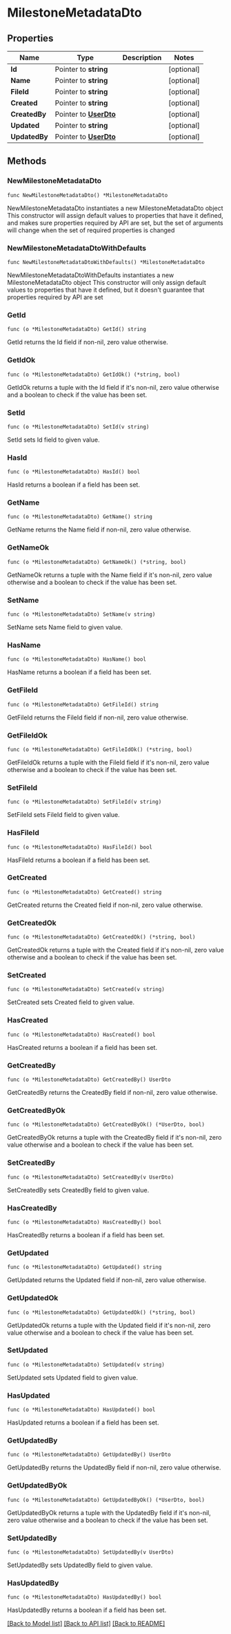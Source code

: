 # MilestoneMetadataDto

## Properties

Name | Type | Description | Notes
------------ | ------------- | ------------- | -------------
**Id** | Pointer to **string** |  | [optional] 
**Name** | Pointer to **string** |  | [optional] 
**FileId** | Pointer to **string** |  | [optional] 
**Created** | Pointer to **string** |  | [optional] 
**CreatedBy** | Pointer to [**UserDto**](UserDto.md) |  | [optional] 
**Updated** | Pointer to **string** |  | [optional] 
**UpdatedBy** | Pointer to [**UserDto**](UserDto.md) |  | [optional] 

## Methods

### NewMilestoneMetadataDto

`func NewMilestoneMetadataDto() *MilestoneMetadataDto`

NewMilestoneMetadataDto instantiates a new MilestoneMetadataDto object
This constructor will assign default values to properties that have it defined,
and makes sure properties required by API are set, but the set of arguments
will change when the set of required properties is changed

### NewMilestoneMetadataDtoWithDefaults

`func NewMilestoneMetadataDtoWithDefaults() *MilestoneMetadataDto`

NewMilestoneMetadataDtoWithDefaults instantiates a new MilestoneMetadataDto object
This constructor will only assign default values to properties that have it defined,
but it doesn't guarantee that properties required by API are set

### GetId

`func (o *MilestoneMetadataDto) GetId() string`

GetId returns the Id field if non-nil, zero value otherwise.

### GetIdOk

`func (o *MilestoneMetadataDto) GetIdOk() (*string, bool)`

GetIdOk returns a tuple with the Id field if it's non-nil, zero value otherwise
and a boolean to check if the value has been set.

### SetId

`func (o *MilestoneMetadataDto) SetId(v string)`

SetId sets Id field to given value.

### HasId

`func (o *MilestoneMetadataDto) HasId() bool`

HasId returns a boolean if a field has been set.

### GetName

`func (o *MilestoneMetadataDto) GetName() string`

GetName returns the Name field if non-nil, zero value otherwise.

### GetNameOk

`func (o *MilestoneMetadataDto) GetNameOk() (*string, bool)`

GetNameOk returns a tuple with the Name field if it's non-nil, zero value otherwise
and a boolean to check if the value has been set.

### SetName

`func (o *MilestoneMetadataDto) SetName(v string)`

SetName sets Name field to given value.

### HasName

`func (o *MilestoneMetadataDto) HasName() bool`

HasName returns a boolean if a field has been set.

### GetFileId

`func (o *MilestoneMetadataDto) GetFileId() string`

GetFileId returns the FileId field if non-nil, zero value otherwise.

### GetFileIdOk

`func (o *MilestoneMetadataDto) GetFileIdOk() (*string, bool)`

GetFileIdOk returns a tuple with the FileId field if it's non-nil, zero value otherwise
and a boolean to check if the value has been set.

### SetFileId

`func (o *MilestoneMetadataDto) SetFileId(v string)`

SetFileId sets FileId field to given value.

### HasFileId

`func (o *MilestoneMetadataDto) HasFileId() bool`

HasFileId returns a boolean if a field has been set.

### GetCreated

`func (o *MilestoneMetadataDto) GetCreated() string`

GetCreated returns the Created field if non-nil, zero value otherwise.

### GetCreatedOk

`func (o *MilestoneMetadataDto) GetCreatedOk() (*string, bool)`

GetCreatedOk returns a tuple with the Created field if it's non-nil, zero value otherwise
and a boolean to check if the value has been set.

### SetCreated

`func (o *MilestoneMetadataDto) SetCreated(v string)`

SetCreated sets Created field to given value.

### HasCreated

`func (o *MilestoneMetadataDto) HasCreated() bool`

HasCreated returns a boolean if a field has been set.

### GetCreatedBy

`func (o *MilestoneMetadataDto) GetCreatedBy() UserDto`

GetCreatedBy returns the CreatedBy field if non-nil, zero value otherwise.

### GetCreatedByOk

`func (o *MilestoneMetadataDto) GetCreatedByOk() (*UserDto, bool)`

GetCreatedByOk returns a tuple with the CreatedBy field if it's non-nil, zero value otherwise
and a boolean to check if the value has been set.

### SetCreatedBy

`func (o *MilestoneMetadataDto) SetCreatedBy(v UserDto)`

SetCreatedBy sets CreatedBy field to given value.

### HasCreatedBy

`func (o *MilestoneMetadataDto) HasCreatedBy() bool`

HasCreatedBy returns a boolean if a field has been set.

### GetUpdated

`func (o *MilestoneMetadataDto) GetUpdated() string`

GetUpdated returns the Updated field if non-nil, zero value otherwise.

### GetUpdatedOk

`func (o *MilestoneMetadataDto) GetUpdatedOk() (*string, bool)`

GetUpdatedOk returns a tuple with the Updated field if it's non-nil, zero value otherwise
and a boolean to check if the value has been set.

### SetUpdated

`func (o *MilestoneMetadataDto) SetUpdated(v string)`

SetUpdated sets Updated field to given value.

### HasUpdated

`func (o *MilestoneMetadataDto) HasUpdated() bool`

HasUpdated returns a boolean if a field has been set.

### GetUpdatedBy

`func (o *MilestoneMetadataDto) GetUpdatedBy() UserDto`

GetUpdatedBy returns the UpdatedBy field if non-nil, zero value otherwise.

### GetUpdatedByOk

`func (o *MilestoneMetadataDto) GetUpdatedByOk() (*UserDto, bool)`

GetUpdatedByOk returns a tuple with the UpdatedBy field if it's non-nil, zero value otherwise
and a boolean to check if the value has been set.

### SetUpdatedBy

`func (o *MilestoneMetadataDto) SetUpdatedBy(v UserDto)`

SetUpdatedBy sets UpdatedBy field to given value.

### HasUpdatedBy

`func (o *MilestoneMetadataDto) HasUpdatedBy() bool`

HasUpdatedBy returns a boolean if a field has been set.


[[Back to Model list]](../README.md#documentation-for-models) [[Back to API list]](../README.md#documentation-for-api-endpoints) [[Back to README]](../README.md)


